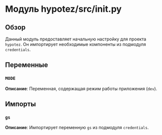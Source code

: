 # Модуль hypotez/src/__init__.py

## Обзор

Данный модуль предоставляет начальную настройку для проекта `hypotez`.  Он импортирует необходимые компоненты из подмодуля `credentials`.

## Переменные

### `MODE`

**Описание**:  Переменная, содержащая режим работы приложения (`dev`).


## Импорты

### `gs`

**Описание**:  Импортирует переменную `gs` из подмодуля `credentials`.